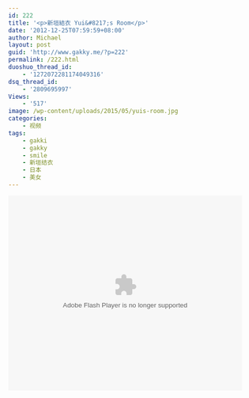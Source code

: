 ```yaml
---
id: 222
title: '<p>新垣結衣 Yui&#8217;s Room</p>'
date: '2012-12-25T07:59:59+08:00'
author: Michael
layout: post
guid: 'http://www.gakky.me/?p=222'
permalink: /222.html
duoshuo_thread_id:
    - '1272072281174049316'
dsq_thread_id:
    - '2809695997'
Views:
    - '517'
image: /wp-content/uploads/2015/05/yuis-room.jpg
categories:
    - 视频
tags:
    - gakki
    - gakky
    - smile
    - 新垣结衣
    - 日本
    - 美女
---
```


<object height="394" width="473"><param name="allowscriptaccess" value="sameDomain"></param><param name="wmode" value="transparent"></param><param name="movie" value="http://player.youku.com/player.php/sid/123247026/v.swf"></param><param name="allowfullscreen" value="true"></param><embed allowfullscreen="true" allowscriptaccess="sameDomain" height="394" src="http://player.youku.com/player.php/sid/123247026/v.swf" type="application/x-shockwave-flash" width="473" wmode="transparent"></embed></object>